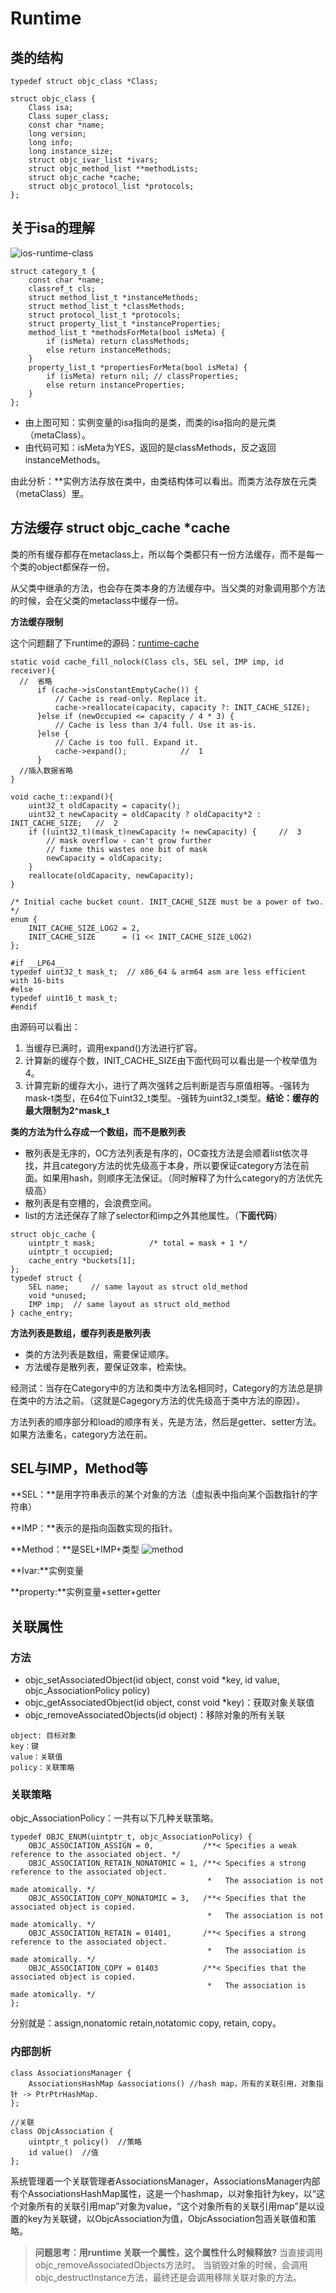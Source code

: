 # Runtime

## 类的结构

```
typedef struct objc_class *Class;

struct objc_class {
    Class isa;
    Class super_class;
    const char *name;
    long version;
    long info;
    long instance_size;
    struct objc_ivar_list *ivars;
    struct objc_method_list **methodLists;
    struct objc_cache *cache;
    struct objc_protocol_list *protocols;
};
```

## 关于isa的理解

![ios-runtime-class](../images/ios-runtime-class.png)

```
struct category_t {
    const char *name;
    classref_t cls;
    struct method_list_t *instanceMethods;
    struct method_list_t *classMethods;
    struct protocol_list_t *protocols;
    struct property_list_t *instanceProperties;
    method_list_t *methodsForMeta(bool isMeta) {
        if (isMeta) return classMethods;
        else return instanceMethods;
    }
    property_list_t *propertiesForMeta(bool isMeta) {
        if (isMeta) return nil; // classProperties;
        else return instanceProperties;
    }
};
```

* 由上图可知：实例变量的isa指向的是类，而类的isa指向的是元类（metaClass）。
* 由代码可知：isMeta为YES，返回的是classMethods，反之返回instanceMethods。

由此分析：**实例方法存放在类中，由类结构体可以看出。而类方法存放在元类（metaClass）里。

## 方法缓存 struct objc_cache *cache

类的所有缓存都存在metaclass上，所以每个类都只有一份方法缓存，而不是每一个类的object都保存一份。

从父类中继承的方法，也会存在类本身的方法缓存中。当父类的对象调用那个方法的时候，会在父类的metaclass中缓存一份。

**方法缓存限制**

这个问题翻了下runtime的源码：[runtime-cache](https://github.com/opensource-apple/objc4/blob/master/runtime/objc-cache.mm)
```
static void cache_fill_nolock(Class cls, SEL sel, IMP imp, id receiver){
  //  省略
      if (cache->isConstantEmptyCache()) {
          // Cache is read-only. Replace it.
          cache->reallocate(capacity, capacity ?: INIT_CACHE_SIZE);
      }else if (newOccupied <= capacity / 4 * 3) {
          // Cache is less than 3/4 full. Use it as-is.
      }else {
          // Cache is too full. Expand it.
          cache->expand();            //  1
      }
  //插入数据省略
}

void cache_t::expand(){
    uint32_t oldCapacity = capacity();
    uint32_t newCapacity = oldCapacity ? oldCapacity*2 : INIT_CACHE_SIZE;   //  2
    if ((uint32_t)(mask_t)newCapacity != newCapacity) {     //  3
        // mask overflow - can't grow further
        // fixme this wastes one bit of mask
        newCapacity = oldCapacity;
    }
    reallocate(oldCapacity, newCapacity);
}

/* Initial cache bucket count. INIT_CACHE_SIZE must be a power of two. */
enum {
    INIT_CACHE_SIZE_LOG2 = 2,
    INIT_CACHE_SIZE      = (1 << INIT_CACHE_SIZE_LOG2)
};

#if __LP64__
typedef uint32_t mask_t;  // x86_64 & arm64 asm are less efficient with 16-bits
#else
typedef uint16_t mask_t;
#endif

```
由源码可以看出：
1. 当缓存已满时，调用expand()方法进行扩容。
2. 计算新的缓存个数，INIT_CACHE_SIZE由下面代码可以看出是一个枚举值为4。
3. 计算完新的缓存大小，进行了两次强转之后判断是否与原值相等。-强转为mask-t类型，在64位下uint32_t类型。-强转为uint32_t类型。**结论：缓存的最大限制为2^mask_t**

**类的方法为什么存成一个数组，而不是散列表**
* 散列表是无序的，OC方法列表是有序的，OC查找方法是会顺着list依次寻找，并且category方法的优先级高于本身，所以要保证category方法在前面。如果用hash，则顺序无法保证。（同时解释了为什么category的方法优先级高）
* 散列表是有空槽的，会浪费空间。
* list的方法还保存了除了selector和imp之外其他属性。（**下面代码**）

```
struct objc_cache {
    uintptr_t mask;            /* total = mask + 1 */
    uintptr_t occupied;
    cache_entry *buckets[1];
};
typedef struct {
    SEL name;     // same layout as struct old_method
    void *unused;
    IMP imp;  // same layout as struct old_method
} cache_entry;
```

**方法列表是数组，缓存列表是散列表**

* 类的方法列表是数组，需要保证顺序。
* 方法缓存是散列表，要保证效率，检索快。

经测试：当存在Category中的方法和类中方法名相同时，Category的方法总是排在类中的方法之前。（这就是Cagegory方法的优先级高于类中方法的原因）。

方法列表的顺序部分和load的顺序有关，先是方法，然后是getter、setter方法。如果方法重名，category方法在前。


## SEL与IMP，Method等

**SEL：**是用字符串表示的某个对象的方法（虚拟表中指向某个函数指针的字符串）

**IMP：**表示的是指向函数实现的指针。

**Method：**是SEL+IMP+类型
![method](../images/method.png)

**Ivar:**实例变量

**property:**实例变量+setter+getter

## 关联属性

### 方法

* objc_setAssociatedObject(id object, const void *key, id value, objc_AssociationPolicy policy)
* objc_getAssociatedObject(id object, const void *key)：获取对象关联值
* objc_removeAssociatedObjects(id object)：移除对象的所有关联

```
object: 目标对象
key：键
value：关联值
policy：关联策略
```

### 关联策略

objc_AssociationPolicy：一共有以下几种关联策略。

```
typedef OBJC_ENUM(uintptr_t, objc_AssociationPolicy) {
    OBJC_ASSOCIATION_ASSIGN = 0,           /**< Specifies a weak reference to the associated object. */
    OBJC_ASSOCIATION_RETAIN_NONATOMIC = 1, /**< Specifies a strong reference to the associated object.
                                            *   The association is not made atomically. */
    OBJC_ASSOCIATION_COPY_NONATOMIC = 3,   /**< Specifies that the associated object is copied.
                                            *   The association is not made atomically. */
    OBJC_ASSOCIATION_RETAIN = 01401,       /**< Specifies a strong reference to the associated object.
                                            *   The association is made atomically. */
    OBJC_ASSOCIATION_COPY = 01403          /**< Specifies that the associated object is copied.
                                            *   The association is made atomically. */
};
```

分别就是：assign,nonatomic retain,notatomic copy, retain, copy。

### 内部剖析

```
class AssociationsManager {
    AssociationsHashMap &associations() //hash map，所有的关联引用，对象指针 -> PtrPtrHashMap.
};

//关联
class ObjcAssociation {
    uintptr_t policy()  //策略
    id value()  //值
};
```

系统管理着一个关联管理者AssociationsManager，AssociationsManager内部有个AssociationsHashMap属性，这是一个hashmap，以对象指针为key，以“这个对象所有的关联引用map”对象为value，“这个对象所有的关联引用map”是以设置的key为关联键，以ObjcAssociation为值，ObjcAssociation包涵关联值和策略。

> **问题思考：用runtime 关联一个属性，这个属性什么时候释放?**
>当直接调用objc_removeAssociatedObjects方法时。
>当销毁对象的时候，会调用objc_destructInstance方法，最终还是会调用移除关联对象的方法。
